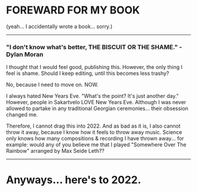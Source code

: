 # FOREWARD FOR MY BOOK
 (yeah... I accidentally wrote a book... sorry.)
 
 --------------------------------------------------------------------

### "I don't know what's better, THE BISCUIT OR THE SHAME." -Dylan Moran

I thought that I would feel good, publishing this. However, the only thing I feel is shame. 
Should I keep editing, until this becomes less trashy?

No, because I need to move on. NOW.

I always hated New Years Eve. "What's the point? It's just another day." However, people in Sakartvelo LOVE New Years Eve. 
Although I was never allowed to partake in any traditional Georgian ceremonies... their obsession changed me.

Therefore, I cannot drag this into 2022. And as bad as it is, I also cannot throw it away, because I know how it feels to throw away music. 
Science only knows how many compositions & recording I have thrown away... for example: would any of you believe me that I played 
"Somewhere Over The Rainbow" arranged by Max Seide Leth?? 

 --------------------------------------------------------------------

# Anyways... here's to 2022.
